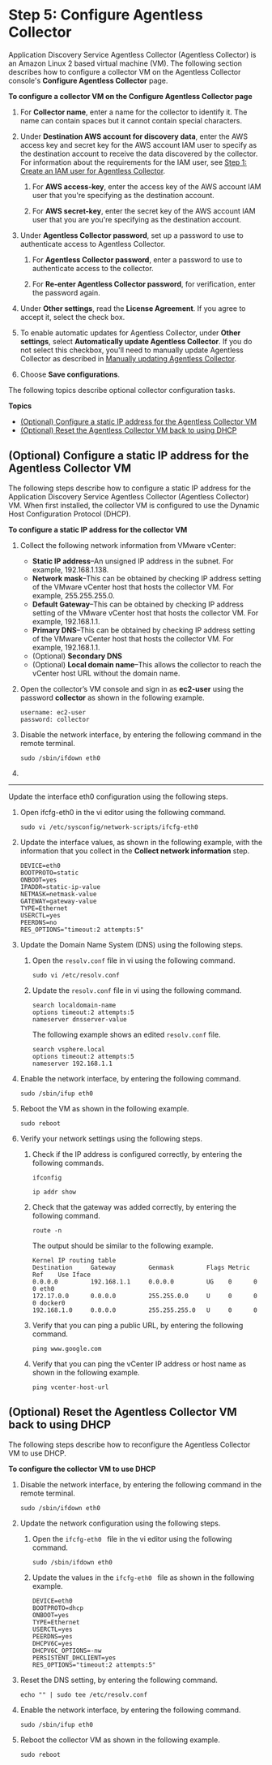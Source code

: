 # Step 5: Configure Agentless Collector<a name="agentless-collector-gs-configure"></a>

Application Discovery Service Agentless Collector \(Agentless Collector\) is an Amazon Linux 2 based virtual machine \(VM\)\. The following section describes how to configure a collector VM on the Agentless Collector console's **Configure Agentless Collector** page\.

**To configure a collector VM on the **Configure Agentless Collector** page**

1. For **Collector name**, enter a name for the collector to identify it\. The name can contain spaces but it cannot contain special characters\.

1. Under **Destination AWS account for discovery data**, enter the AWS access key and secret key for the AWS account IAM user to specify as the destination account to receive the data discovered by the collector\. For information about the requirements for the IAM user, see [Step 1: Create an IAM user for Agentless Collector](agentless-collector-gs-iam-user.md)\.

   1. For **AWS access\-key**, enter the access key of the AWS account IAM user that you're specifying as the destination account\.

   1. For **AWS secret\-key**, enter the secret key of the AWS account IAM user that you are you're specifying as the destination account\.

1. Under **Agentless Collector password**, set up a password to use to authenticate access to Agentless Collector\.

   1. For **Agentless Collector password**, enter a password to use to authenticate access to the collector\.

   1. For **Re\-enter Agentless Collector password**, for verification, enter the password again\.

1. Under **Other settings**, read the **License Agreement**\. If you agree to accept it, select the check box\.

1. To enable automatic updates for Agentless Collector, under **Other settings**, select **Automatically update Agentless Collector**\. If you do not select this checkbox, you'll need to manually update Agentless Collector as described in [Manually updating Agentless Collector](agentless-collector-update.md)\. 

1. Choose **Save configurations**\.

The following topics describe optional collector configuration tasks\.

**Topics**
+ [\(Optional\) Configure a static IP address for the Agentless Collector VM](#agentless-collector-gs-configure-ip)
+ [\(Optional\) Reset the Agentless Collector VM back to using DHCP](#agentless-collector-gs-configure-dhcp)

## \(Optional\) Configure a static IP address for the Agentless Collector VM<a name="agentless-collector-gs-configure-ip"></a>

The following steps describe how to configure a static IP address for the Application Discovery Service Agentless Collector \(Agentless Collector\) VM\. When first installed, the collector VM is configured to use the Dynamic Host Configuration Protocol \(DHCP\)\.

**To configure a static IP address for the collector VM**

1. Collect the following network information from VMware vCenter:
   + **Static IP address**–An unsigned IP address in the subnet\. For example, 192\.168\.1\.138\.
   + **Network mask**–This can be obtained by checking IP address setting of the VMware vCenter host that hosts the collector VM\. For example, 255\.255\.255\.0\.
   + **Default Gateway**–This can be obtained by checking IP address setting of the VMware vCenter host that hosts the collector VM\. For example, 192\.168\.1\.1\.
   + **Primary DNS**–This can be obtained by checking IP address setting of the VMware vCenter host that hosts the collector VM\. For example, 192\.168\.1\.1\.
   + \(Optional\) **Secondary DNS**
   + \(Optional\) **Local domain name**–This allows the collector to reach the vCenter host URL without the domain name\.

1. Open the collector’s VM console and sign in as **ec2\-user** using the password **collector** as shown in the following example\.

   ```
   username: ec2-user
   password: collector
   ```

1. Disable the network interface, by entering the following command in the remote terminal\.

   ```
   sudo /sbin/ifdown eth0
   ```

1. 

****

   Update the interface eth0 configuration using the following steps\.

   1. Open ifcfg\-eth0 in the vi editor using the following command\.

      ```
      sudo vi /etc/sysconfig/network-scripts/ifcfg-eth0
      ```

   1. Update the interface values, as shown in the following example, with the information that you collect in the **Collect network information** step\.

      ```
      DEVICE=eth0
      BOOTPROTO=static
      ONBOOT=yes
      IPADDR=static-ip-value
      NETMASK=netmask-value
      GATEWAY=gateway-value
      TYPE=Ethernet
      USERCTL=yes
      PEERDNS=no
      RES_OPTIONS="timeout:2 attempts:5"
      ```

1. Update the Domain Name System \(DNS\) using the following steps\.

   1. Open the `resolv.conf` file in vi using the following command\. 

      ```
      sudo vi /etc/resolv.conf
      ```

   1. Update the `resolv.conf` file in vi using the following command\. 

      ```
      search localdomain-name
      options timeout:2 attempts:5
      nameserver dnsserver-value
      ```

      The following example shows an edited `resolv.conf` file\. 

      ```
      search vsphere.local
      options timeout:2 attempts:5
      nameserver 192.168.1.1
      ```

1. Enable the network interface, by entering the following command\.

   ```
   sudo /sbin/ifup eth0
   ```

1. Reboot the VM as shown in the following example\.

   ```
   sudo reboot
   ```

1. Verify your network settings using the following steps\.

   1. Check if the IP address is configured correctly, by entering the following commands\. 

      ```
      ifconfig 
      
      ip addr show
      ```

   1. Check that the gateway was added correctly, by entering the following command\.

      ```
      route -n
      ```

      The output should be similar to the following example\.

      ```
      Kernel IP routing table
      Destination     Gateway         Genmask         Flags Metric Ref    Use Iface
      0.0.0.0         192.168.1.1     0.0.0.0         UG    0      0        0 eth0
      172.17.0.0      0.0.0.0         255.255.0.0     U     0      0        0 docker0
      192.168.1.0     0.0.0.0         255.255.255.0   U     0      0
      ```

   1. Verify that you can ping a public URL, by entering the following command\.

      ```
      ping www.google.com
      ```

   1. Verify that you can ping the vCenter IP address or host name as shown in the following example\.

      ```
      ping vcenter-host-url
      ```

## \(Optional\) Reset the Agentless Collector VM back to using DHCP<a name="agentless-collector-gs-configure-dhcp"></a>

The following steps describe how to reconfigure the Agentless Collector VM to use DHCP\.

**To configure the collector VM to use DHCP**

1. Disable the network interface, by entering the following command in the remote terminal\.

   ```
   sudo /sbin/ifdown eth0
   ```

1. Update the network configuration using the following steps\.

   1. Open the `ifcfg-eth0 ` file in the vi editor using the following command\.

      ```
      sudo /sbin/ifdown eth0
      ```

   1. Update the values in the `ifcfg-eth0 ` file as shown in the following example\.

      ```
      DEVICE=eth0
      BOOTPROTO=dhcp
      ONBOOT=yes
      TYPE=Ethernet
      USERCTL=yes
      PEERDNS=yes
      DHCPV6C=yes
      DHCPV6C_OPTIONS=-nw
      PERSISTENT_DHCLIENT=yes
      RES_OPTIONS="timeout:2 attempts:5"
      ```

1. Reset the DNS setting, by entering the following command\.

   ```
   echo "" | sudo tee /etc/resolv.conf
   ```

1. Enable the network interface, by entering the following command\.

   ```
   sudo /sbin/ifup eth0
   ```

1. Reboot the collector VM as shown in the following example\.

   ```
   sudo reboot
   ```